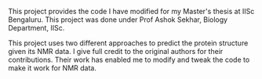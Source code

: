 This project provides the code I have modified for my Master's thesis at IISc Bengaluru. This project was done under Prof Ashok Sekhar, Biology Department, IISc.

This project uses two different approaches to predict the protein structure given its NMR data. I give full credit to the original authors for their contributions. Their work has enabled me to modify and tweak the code to make it work for NMR data.
